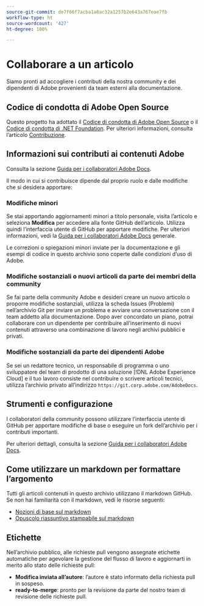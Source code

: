 ```yaml
---
source-git-commit: de7f66f7acba1a0ac32a1257b2e643a767eae7fb
workflow-type: ht
source-wordcount: '427'
ht-degree: 100%

---
```

# Collaborare a un articolo

Siamo pronti ad accogliere i contributi della nostra community e dei dipendenti di Adobe provenienti da team esterni alla documentazione.

## Codice di condotta di Adobe Open Source

Questo progetto ha adottato il [Codice di condotta di Adobe Open Source](code-of-conduct.md) o il [Codice di condotta di .NET Foundation](https://dotnetfoundation.org/code-of-conduct). Per ulteriori informazioni, consulta l’articolo [Contribuzione](contributing.md).

## Informazioni sui contributi ai contenuti Adobe

Consulta la sezione [Guida per i collaboratori Adobe Docs](https://docs.adobe.com/content/help/it/contributor/contributor-guide/introduction.html).

Il modo in cui si contribuisce dipende dal proprio ruolo e dalle modifiche che si desidera apportare:

### Modifiche minori

Se stai apportando aggiornamenti minori a titolo personale, visita l’articolo e seleziona **Modifica** per accedere alla fonte GitHub dell’articolo. Utilizza quindi l’interfaccia utente di GitHub per apportare modifiche. Per ulteriori informazioni, vedi la [Guida per i collaboratori Adobe Docs](https://docs.adobe.com/content/help/it/contributor/contributor-guide/introduction.html) generale.

Le correzioni o spiegazioni minori inviate per la documentazione e gli esempi di codice in questo archivio sono coperte dalle condizioni d’uso di Adobe.

### Modifiche sostanziali o nuovi articoli da parte dei membri della community

Se fai parte della community Adobe e desideri creare un nuovo articolo o proporre modifiche sostanziali, utilizza la scheda Issues (Problemi) nell’archivio Git per inviare un problema e avviare una conversazione con il team addetto alla documentazione. Dopo aver concordato un piano, potrai collaborare con un dipendente per contribuire all’inserimento di nuovi contenuti attraverso una combinazione di lavoro negli archivi pubblici e privati.

<!--
If you submit a pull request with significant changes to documentation and code examples, you'll see a message in the pull request asking you to submit an online contribution license agreement (CLA). We need you to complete the online form before we can review your pull request.
-->

### Modifiche sostanziali da parte dei dipendenti Adobe

Se sei un redattore tecnico, un responsabile di programma o uno sviluppatore del team di prodotto di una soluzione [!DNL Adobe Experience Cloud] e il tuo lavoro consiste nel contribuire o scrivere articoli tecnici, utilizza l’archivio privato all’indirizzo `https://git.corp.adobe.com/AdobeDocs`.

<!--Employees from other parts of the Adobe world should use the public repo for minor updates.-->

## Strumenti e configurazione

I collaboratori della community possono utilizzare l’interfaccia utente di GitHub per apportare modifiche di base o eseguire un fork dell’archivio per i contributi importanti.

Per ulteriori dettagli, consulta la sezione [Guida per i collaboratori Adobe Docs](https://docs.adobe.com/content/help/it/contributor/contributor-guide/introduction.html).

## Come utilizzare un markdown per formattare l’argomento

Tutti gli articoli contenuti in questo archivio utilizzano il markdown GitHub. Se non hai familiarità con il markdown, vedi le risorse seguenti:

* [Nozioni di base sul markdown](https://help.github.com/articles/getting-started-with-writing-and-formatting-on-github/)
* [Opuscolo riassuntivo stampabile sul markdown](https://guides.github.com/pdfs/markdown-cheatsheet-online.pdf)

## Etichette

Nell’archivio pubblico, alle richieste pull vengono assegnate etichette automatiche per agevolare la gestione del flusso di lavoro e aggiornarti in merito allo stato delle richieste pull:

* **Modifica inviata all’autore**: l’autore è stato informato della richiesta pull in sospeso.
* **ready-to-merge**: pronto per la revisione da parte del nostro team di revisione delle richieste pull.
